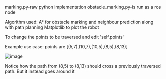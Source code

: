 marking.py-raw python implementation
obstacle_marking.py-is run as a ros node

Algorithm used: A* for obstacle marking and neighbour prediction along with path planning
Matplotlib to plot the robot

To change the points to be traversed and edit 'self.points'

Example use case:
points are [(5,7),(10,7),(10,5),(8,5),(8,13)]

![image](https://github.com/user-attachments/assets/9ef931b5-6eaf-4825-95ff-e72032eaa2e3)

Notice how the path from (8,5) to (8,13) should cross a previously traversed path. But it instead goes around it
